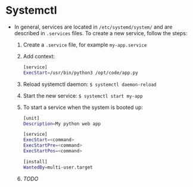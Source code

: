 # Systemctl

- In general, services are located in `/etc/systemd/system/` and are described in `.services` files.
  To create a new service, follow the steps:

  1. Create a `.service` file, for example `my-app.service`

  2. Add context:

     ```bash
     [service]
     ExecStart=/usr/bin/python3 /opt/code/app.py
     ```

  3. Reload systemctl daemon: `$ systemctl daemon-reload`

  4. Start the new service: `$ systemctl start my-app`

  5. To start a service when the system is booted up:

     ```bash
     [unit]
     Description=My python web app
     
     [service]
     ExecStart=<command>
     ExecStartPre=<command>
     ExecStartPos=<command>
     
     [install]
     WantedBy=multi-user.target
     ```

  6. *TODO* 